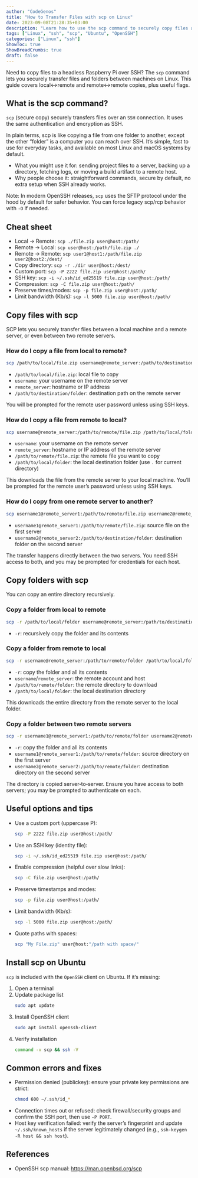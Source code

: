 ```yaml
---
author: "CodeGenos"
title: "How to Transfer Files with scp on Linux"
date: 2023-09-08T21:28:35+03:00
description: "Learn how to use the scp command to securely copy files and folders on Linux, with Ubuntu install steps, ports, SSH keys, and practical examples."
tags: ["Linux", "ssh", "scp", "Ubuntu", "OpenSSH"]
categories: ["Linux", "ssh"]
ShowToc: true
ShowBreadCrumbs: true
draft: false
---
```


Need to copy files to a headless Raspberry Pi over SSH? The `scp` command lets you securely transfer files and folders between machines on Linux. This guide covers local↔remote and remote↔remote copies, plus useful flags.

## What is the scp command?
`scp` (secure copy) securely transfers files over an `SSH` connection. It uses the same authentication and encryption as SSH.

In plain terms, scp is like copying a file from one folder to another, except the other “folder” is a computer you can reach over SSH. It’s simple, fast to use for everyday tasks, and available on most Linux and macOS systems by default.

- What you might use it for: sending project files to a server, backing up a directory, fetching logs, or moving a build artifact to a remote host.
- Why people choose it: straightforward commands, secure by default, no extra setup when SSH already works.

Note: In modern OpenSSH releases, `scp` uses the SFTP protocol under the hood by default for safer behavior. You can force legacy scp/rcp behavior with `-O` if needed.

## Cheat sheet
- Local → Remote: `scp ./file.zip user@host:/path/`
- Remote → Local: `scp user@host:/path/file.zip ./`
- Remote → Remote: `scp user1@host1:/path/file.zip user2@host2:/dest/`
- Copy directory: `scp -r ./dir user@host:/dest/`
- Custom port: `scp -P 2222 file.zip user@host:/path/`
- SSH key: `scp -i ~/.ssh/id_ed25519 file.zip user@host:/path/`
- Compression: `scp -C file.zip user@host:/path/`
- Preserve times/modes: `scp -p file.zip user@host:/path/`
- Limit bandwidth (Kb/s): `scp -l 5000 file.zip user@host:/path/`

## Copy files with scp
SCP lets you securely transfer files between a local machine and a remote server, or even between two remote servers.

### How do I copy a file from local to remote?
```bash
scp /path/to/local/file.zip username@remote_server:/path/to/destination/folder
```
- `/path/to/local/file.zip`: local file to copy
- `username`: your username on the remote server
- `remote_server`: hostname or IP address
- `/path/to/destination/folder`: destination path on the remote server

You will be prompted for the remote user password unless using SSH keys.

### How do I copy a file from remote to local?
```bash
scp username@remote_server:/path/to/remote/file.zip /path/to/local/folder
```
- `username`: your username on the remote server
- `remote_server`: hostname or IP address of the remote server
- `/path/to/remote/file.zip`: the remote file you want to copy
- `/path/to/local/folder`: the local destination folder (use `.` for current directory)

This downloads the file from the remote server to your local machine. You’ll be prompted for the remote user’s password unless using SSH keys.

### How do I copy from one remote server to another?
```bash
scp username1@remote_server1:/path/to/remote/file.zip username2@remote_server2:/path/to/destination/folder
```
- `username1@remote_server1:/path/to/remote/file.zip`: source file on the first server
- `username2@remote_server2:/path/to/destination/folder`: destination folder on the second server

The transfer happens directly between the two servers. You need SSH access to both, and you may be prompted for credentials for each host.

## Copy folders with scp
You can copy an entire directory recursively.

### Copy a folder from local to remote
```bash
scp -r /path/to/local/folder username@remote_server:/path/to/destination/folder
```
- `-r`: recursively copy the folder and its contents

### Copy a folder from remote to local
```bash
scp -r username@remote_server:/path/to/remote/folder /path/to/local/folder
```
- `-r`: copy the folder and all its contents
- `username`/`remote_server`: the remote account and host
- `/path/to/remote/folder`: the remote directory to download
- `/path/to/local/folder`: the local destination directory

This downloads the entire directory from the remote server to the local folder.

### Copy a folder between two remote servers
```bash
scp -r username1@remote_server1:/path/to/remote/folder username2@remote_server2:/path/to/remote/folder
```
- `-r`: copy the folder and all its contents
- `username1@remote_server1:/path/to/remote/folder`: source directory on the first server
- `username2@remote_server2:/path/to/remote/folder`: destination directory on the second server

The directory is copied server‑to‑server. Ensure you have access to both servers; you may be prompted to authenticate on each.

## Useful options and tips
- Use a custom port (uppercase P):
  ```bash
  scp -P 2222 file.zip user@host:/path/
  ```
- Use an SSH key (identity file):
  ```bash
  scp -i ~/.ssh/id_ed25519 file.zip user@host:/path/
  ```
- Enable compression (helpful over slow links):
  ```bash
  scp -C file.zip user@host:/path/
  ```
- Preserve timestamps and modes:
  ```bash
  scp -p file.zip user@host:/path/
  ```
- Limit bandwidth (Kb/s):
  ```bash
  scp -l 5000 file.zip user@host:/path/
  ```
- Quote paths with spaces:
  ```bash
  scp "My File.zip" user@host:"/path with space/"
  ```

## Install scp on Ubuntu
`scp` is included with the `OpenSSH` client on Ubuntu. If it’s missing:

1. Open a terminal
2. Update package list
   ```bash
   sudo apt update
   ```
3. Install OpenSSH client
   ```bash
   sudo apt install openssh-client
   ```
4. Verify installation
   ```bash
   command -v scp && ssh -V
   ```

## Common errors and fixes
- Permission denied (publickey): ensure your private key permissions are strict:
  ```bash
  chmod 600 ~/.ssh/id_*
  ```
- Connection times out or refused: check firewall/security groups and confirm the SSH port, then use `-P PORT`.
- Host key verification failed: verify the server’s fingerprint and update `~/.ssh/known_hosts` if the server legitimately changed (e.g., `ssh-keygen -R host && ssh host`).

## References
- OpenSSH scp manual: https://man.openbsd.org/scp